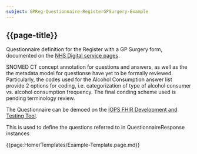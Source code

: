 ```yaml
---
subject: GPReg-Questionnaire-RegisterGPSurgery-Example
---
```


## {{page-title}}

Questionnaire definition for the Register with a GP Surgery form, documented on the [NHS Digital service pages](https://digital.nhs.uk/services/register-with-a-gp-surgery-service/get-help-using-the-service/questions-asked).

SNOMED CT concept annotation for questions and answers, as well as the the metadata model for questionse have yet to be formally reviewed. Particularly, the codes used for the Alcohol Consumption answer list provide 2 options for coding, i.e. categorization of type of alcohol consumer vs. alcohol consumption frequency. The final conding scheme used is pending terminology review.

The Questionnaire can be demoed on the [IOPS FHIR Development and Testing Tool](https://nhsdigital.github.io/interoperability-standards-tools-skunkworks/questionnaire?url=https:%2F%2Ffhir.nhs.uk%2FEngland%2FStructureDefinition%2FEngland-Questionnaire-RegisterGPSurgeryv2).

This is used to define the questions referred to in QuestionnaireResponse instances

{{page:Home/Templates/Example-Template.page.md}}
